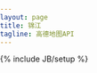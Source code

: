 ```yaml
---
layout: page
title: 锦江
tagline: 高德地图API
---
```

{% include JB/setup %}

<div id="container"></div>




<style type="text/css">
html{height:100%}
body{height:100%;margin:0px;padding:0px}
#container{height:100%}
</style>

<script type="text/javascript" src="http://webapi.amap.com/maps?v=1.3&key=6669421058d71f9bf8983a89cd11f5b8"></script>
<script type="text/javascript">
function initialize(){
  var position=new AMap.LngLat(116.397428,39.90923);
  var mapObj=new AMap.Map("container",{
  view: new AMap.View2D({//创建地图二维视口
  center:position,//创建中心点坐标
  zoom:14, //设置地图缩放级别
  rotation:0 //设置地图旋转角度
 }),
 lang:"zh_cn"//设置地图语言类型，默认：中文简体
});//创建地图实例
}
initialize();
</script>
